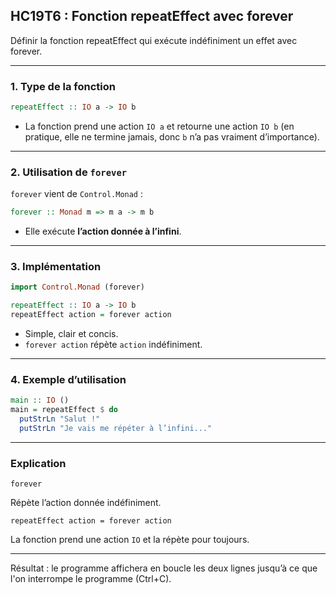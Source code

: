 ## HC19T6 : Fonction repeatEffect avec forever

Définir la fonction repeatEffect qui exécute indéfiniment un effet avec forever.

---

### 1. Type de la fonction

```haskell
repeatEffect :: IO a -> IO b
```

* La fonction prend une action `IO a` et retourne une action `IO b` (en pratique, elle ne termine jamais, donc `b` n’a pas vraiment d’importance).

---

### 2. Utilisation de `forever`

`forever` vient de `Control.Monad` :

```haskell
forever :: Monad m => m a -> m b
```

* Elle exécute **l’action donnée à l’infini**.

---

### 3. Implémentation

```haskell
import Control.Monad (forever)

repeatEffect :: IO a -> IO b
repeatEffect action = forever action
```

* Simple, clair et concis.
* `forever action` répète `action` indéfiniment.

---

### 4. Exemple d’utilisation

```haskell
main :: IO ()
main = repeatEffect $ do
  putStrLn "Salut !"
  putStrLn "Je vais me répéter à l’infini..."
```

---

### Explication

`forever`

Répète l’action donnée indéfiniment.

`repeatEffect action = forever action`

La fonction prend une action `IO` et la répète pour toujours.

---
Résultat : le programme affichera en boucle les deux lignes jusqu’à ce que l'on interrompe le programme (Ctrl+C).
